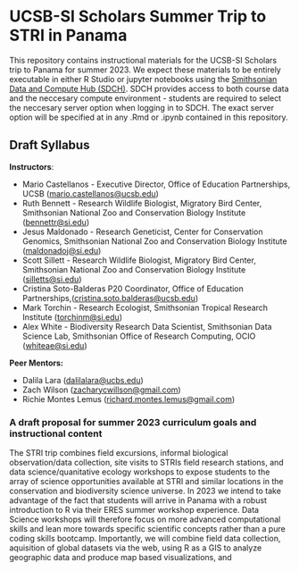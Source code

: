 # UCSB-SI Scholars Summer Trip to STRI in Panama

This repository contains instructional materials for the UCSB-SI Scholars trip to Panama for summer 2023. We expect these materials to be entirely executable in either R Studio or jupyter notebooks using the [Smithsonian Data and Compute Hub (SDCH)](https://smithsonian.2i2c.cloud/). SDCH provides access to both course data and the neccesary compute environment - students are required to select the neccesary server option when logging in to SDCH. The exact server option will be specified at in any .Rmd or .ipynb contained in this repository. 

## Draft Syllabus

**Instructors**:
* Mario Castellanos - Executive Director, Office of Education Partnerships, UCSB (mario.castellanos@ucsb.edu)
* Ruth Bennett - Research Wildlife Biologist, Migratory Bird Center, Smithsonian National Zoo and Conservation Biology Institute (bennettr@si.edu)
* Jesus Maldonado - Research Geneticist, Center for Conservation Genomics, Smithsonian National Zoo and Conservation Biology Institute (maldonadoj@si.edu)
* Scott Sillett - Research Wildlife Biologist, Migratory Bird Center, Smithsonian National Zoo and Conservation Biology Institute (silletts@si.edu)
* Cristina Soto-Balderas P20 Coordinator, Office of Education Partnerships,(cristina.soto.balderas@ucsb.edu)
* Mark Torchin - Research Ecologist, Smithsonian Tropical Research Institute (torchinm@si.edu)
* Alex White - Biodiversity Research Data Scientist, Smithsonian Data Science Lab, Smithsonian Office of Research Computing, OCIO (whiteae@si.edu)

**Peer Mentors:**
* Dalila Lara (dalilalara@ucbs.edu)
* Zach Wilson (zacharycwillson@gmail.com)
* Richie Montes Lemus (richard.montes.lemus@gmail.com)

### A draft proposal for summer 2023 curriculum goals and instructional content

The STRI trip combines field excursions, informal biological observation/data collection, site visits to STRIs field research stations, and data science/quanitative ecology workshops to expose students to the array of science opportunities available at STRI and similar locations in the conservation and biodiversity science universe. In 2023 we intend to take advantage of the fact that students will arrive in Panama with a robust introduction to R via their ERES summer workshop experience. Data Science workshops will therefore focus on more advanced computational skills and lean more towards specific scientific concepts rather than a pure coding skills bootcamp. Importantly, we will combine field data collection, aquisition of global datasets via the web, using R as a GIS to analyze geographic data and produce map based visualizations, and     